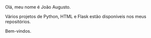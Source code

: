 Olá, meu nome é João Augusto.

Vários projetos de Python, HTML e Flask estão disponíveis nos meus repositórios.

Bem-vindos.
